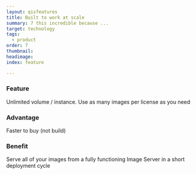 ```yaml
---
layout: qisfeatures
title: Built to work at scale
summary: 7 this incredible because ...
target: technology
tags:
  - product
order: 7
thumbnail:
headimage:
index: feature

---
```


### Feature ###
Unlimited volume / instance. Use as many images per license as you need
### Advantage ###
Faster to buy (not build)
### Benefit ###
Serve all of your images from a fully functioning Image Server in a short deployment cycle
